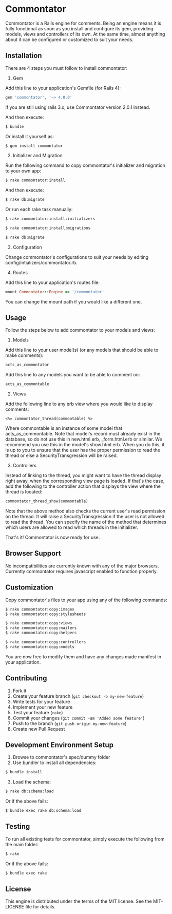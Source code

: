# Commontator

Commontator is a Rails engine for comments.
Being an engine means it is fully functional as soon as you install and configure its gem, providing models, views and controllers of its own.
At the same time, almost anything about it can be configured or customized to suit your needs.

## Installation

There are 4 steps you must follow to install commontator:

1. Gem

  Add this line to your application's Gemfile (for Rails 4):

  ```ruby
  gem 'commontator', '~> 4.0.0'
  ```

  If you are still using rails 3.x, use Commontator version 2.0.1 instead.

  And then execute:

  ```sh
  $ bundle
  ```

  Or install it yourself as:

  ```sh
  $ gem install commontator
  ```

2. Initializer and Migration

  Run the following command to copy commontator's initializer and migration to your own app:

  ```sh
  $ rake commontator:install
  ```

  And then execute:

  ```sh
  $ rake db:migrate
  ```

  Or run each rake task manually:

  ```sh
  $ rake commontator:install:initializers

  $ rake commontator:install:migrations

  $ rake db:migrate
  ```

3. Configuration

  Change commontator's configurations to suit your needs by editing config/intializers/commontator.rb.

4. Routes

  Add this line to your application's routes file:

  ```ruby
  mount Commontator::Engine => '/commontator'
  ```

  You can change the mount path if you would like a different one.

## Usage

Follow the steps below to add commontator to your models and views:

1. Models

  Add this line to your user model(s) (or any models that should be able to make comments):

  ```ruby
  acts_as_commontator
  ```
    
  Add this line to any models you want to be able to comment on:

  ```ruby
  acts_as_commontable
  ```
    
2. Views

  Add the following line to any erb view where you would like to display comments:

  ```erb
  <%= commontator_thread(commontable) %>
  ```

  Where commontable is an instance of some model that acts_as_commontable.
  Note that model's record must already exist in the database, so do not use this in new.html.erb, _form.html.erb or similar.
  We recommend you use this in the model's show.html.erb.
  When you do this, it is up to you to ensure that the user has the proper permission
  to read the thread or else a SecurityTransgression will be raised.

3. Controllers

  Instead of linking to the thread, you might want to have the thread display right away, when the corresponding view page is loaded.
  If that's the case, add the following to the controller action that displays the view where the thread is located:
  
  ```ruby
  commontator_thread_show(commontable)
  ```

  Note that the above method also checks the current user's read permission on the thread.
  It will raise a SecurityTransgression if the user is not allowed to read the thread.
  You can specify the name of the method that determines which users are allowed to read which threads in the initializer.

That's it! Commontator is now ready for use.

## Browser Support

No incompatibilities are currently known with any of the major browsers.
Currently commontator requires javascript enabled to function properly.

## Customization

Copy commontator's files to your app using any of the following commands:

```sh
$ rake commontator:copy:images
$ rake commontator:copy:stylesheets

$ rake commontator:copy:views
$ rake commontator:copy:mailers
$ rake commontator:copy:helpers

$ rake commontator:copy:controllers
$ rake commontator:copy:models
```

You are now free to modify them and have any changes made manifest in your application.

## Contributing

1. Fork it
2. Create your feature branch (`git checkout -b my-new-feature`)
3. Write tests for your feature
4. Implement your new feature
5. Test your feature (`rake`)
6. Commit your changes (`git commit -am 'Added some feature'`)
7. Push to the branch (`git push origin my-new-feature`)
8. Create new Pull Request

## Development Environment Setup

1. Browse to commontator's spec/dummy folder
2. Use bundler to install all dependencies:

  ```sh
  $ bundle install
  ```

3. Load the schema:

  ```sh
  $ rake db:schema:load
  ```

  Or if the above fails:

  ```sh
  $ bundle exec rake db:schema:load
  ```

## Testing

To run all existing tests for commontator, simply execute the following from the main folder:

```sh
$ rake
```

Or if the above fails:

```sh
$ bundle exec rake
```

## License

This engine is distributed under the terms of the MIT license.
See the MIT-LICENSE file for details.
